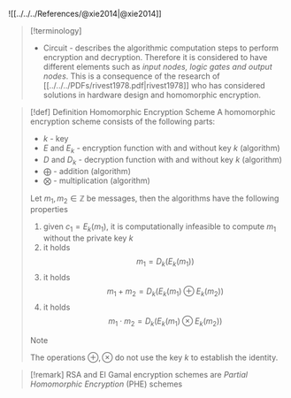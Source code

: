 ![[../../../References/@xie2014|@xie2014]]

>[!terminology] 
> - Circuit - describes the algorithmic computation steps to perform encryption and decryption. Therefore it is considered to have different elements such as _input nodes, logic gates and output nodes_. This is a consequence of the research of [[../../../PDFs/rivest1978.pdf|rivest1978]] who has considered solutions in hardware design and homomorphic encryption.

>[!def] Definition Homomorphic Encryption Scheme
>A homomorphic encryption scheme consists of the following parts:
>- $k$ - key
>- $E$ and $E_k$ - encryption function with and without key $k$ (algorithm)
>- $D$ and $D_k$ - decryption function with and without key $k$ (algorithm)
>- $\bigoplus$ - addition (algorithm)
>- $\bigotimes$ - multiplication (algorithm)
>
>Let $m_{1},m_{2} \in \mathbb{Z}$ be messages, then the algorithms have the following properties
>1. given $c_1=E_{k}(m_{1})$, it is computationally infeasible to compute $m_{1}$ without the private key $k$  
>2. it holds $$m_{1}=D_{k}(E_{k}(m_{1}))$$
>3. it holds $$m_{1} + m_{2} = D_{k}(E_{k}(m_{1}) \oplus E_{k}(m_{2}))$$
>4. it holds $$m_{1} \cdot m_{2} = D_{k}(E_{k}(m_{1}) \otimes E_{k}(m_{2}))$$
>
>>[!note]
>>The operations $\oplus, \otimes$ do not use the key $k$ to establish the identity.

>[!remark]
>RSA and El Gamal encryption schemes are _Partial Homomorphic Encryption_ (PHE) schemes